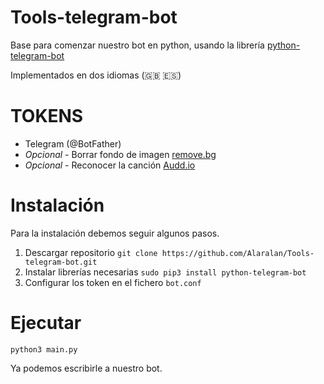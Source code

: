 # Tools-telegram-bot
Base para comenzar nuestro bot en python, usando la librería [python-telegram-bot](https://github.com/python-telegram-bot/python-telegram-bot)

Implementados en dos idiomas (🇬🇧 🇪🇸)

# TOKENS
- Telegram (@BotFather)
- *Opcional* - Borrar fondo de imagen [remove.bg](https://www.remove.bg/tools-api)
- *Opcional* - Reconocer la canción [Audd.io](https://dashboard.audd.io/)

# Instalación
Para la instalación debemos seguir algunos pasos.
1. Descargar repositorio
`git clone https://github.com/Alaralan/Tools-telegram-bot.git`
2. Instalar librerías necesarias
`sudo pip3 install python-telegram-bot`
3. Configurar los token en el fichero `bot.conf`



# Ejecutar
`python3 main.py`


Ya podemos escribirle a nuestro bot.
